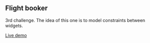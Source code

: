 ## Flight booker

3rd challenge. The idea of this one is to model constraints between widgets.

[Live demo](https://s1jc7.csb.app/)
